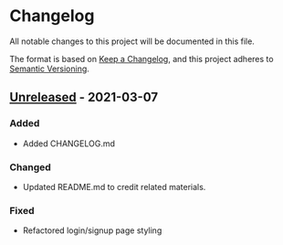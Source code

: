 # Changelog

All notable changes to this project will be documented in this file.

The format is based on [Keep a Changelog](https://keepachangelog.com/en/1.0.0/),
and this project adheres to [Semantic Versioning](https://semver.org/spec/v2.0.0.html).

## [Unreleased] - 2021-03-07

### Added

- Added CHANGELOG.md

### Changed

- Updated README.md to credit related materials.

### Fixed

- Refactored login/signup page styling

[unreleased]: https://github.com/brhestir/diamond-hands/compare/v1.0.0...HEAD
